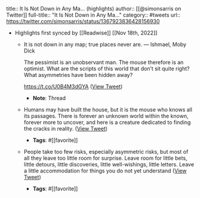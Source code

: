 title:: It Is Not Down in Any Ma... (highlights)
author:: [[@simonsarris on Twitter]]
full-title:: "It Is Not Down in Any Ma..."
category:: #tweets
url:: https://twitter.com/simonsarris/status/1367923836428156930

- Highlights first synced by [[Readwise]] [[Nov 18th, 2022]]
	- It is not down in any map; true places never are.
	  — Ishmael, Moby Dick
	  
	  The pessimist is an unobservant man. The mouse therefore is an optimist. What are the scripts of this world that don’t sit quite right? What asymmetries have been hidden away?
	  
	  https://t.co/U0B4M3dGYA ([View Tweet](https://twitter.com/simonsarris/status/1367683695491039234))
		- **Note**: Thread
	- Humans may have built the house, but it is the mouse who knows all its passages. There is forever an unknown world within the known, forever more to uncover, and here is a creature dedicated to finding the cracks in reality. ([View Tweet](https://twitter.com/simonsarris/status/1367903010714755079))
		- **Tags**: #[[favorite]]
	- People take too few risks, especially asymmetric risks, but most of all they leave too little room for surprise. Leave room for little bets, little detours, little discoveries, little well-wishings, little letters. Leave a little accommodation for things you do not yet understand ([View Tweet](https://twitter.com/simonsarris/status/1367923836428156930))
		- **Tags**: #[[favorite]]